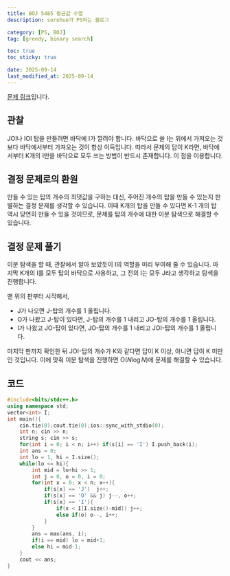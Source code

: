 ```yaml
---
title: BOJ 5485 평균값 수열
description: sorohue가 PS하는 블로그

category: [PS, BOJ]
tag: [greedy, binary search]

toc: true
toc_sticky: true

date: 2025-09-14
last_modified_at: 2025-09-14
---
```


[문제 링크](http://boj.kr/5530)입니다.

## 관찰

JOI나 IOI 탑을 만들려면 바닥에 I가 깔려야 합니다. 바닥으로 쓸 I는 위에서 가져오는 것보다 바닥에서부터 가져오는 것이 항상 이득입니다. 따라서 문제의 답이 K라면, 바닥에서부터 K개의 I만을 바닥으로 모두 쓰는 방법이 반드시 존재합니다. 이 점을 이용합니다.

## 결정 문제로의 환원

만들 수 있는 탑의 개수의 최댓값을 구하는 대신, 주어진 개수의 탑을 만들 수 있는지 판별하는 결정 문제를 생각할 수 있습니다. 이때 K개의 탑을 만들 수 있다면 K-1 개의 탑 역시 당연히 만들 수 있을 것이므로, 문제를 탑의 개수에 대한 이분 탐색으로 해결할 수 있습니다.

## 결정 문제 풀기

이분 탐색을 할 때, 관찰에서 알아 보았듯이 I의 역할을 미리 부여해 줄 수 있습니다. 마지막 K개의 I를 모두 탑의 바닥으로 사용하고, 그 전의 I는 모두 J라고 생각하고 탐색을 진행합니다.

맨 위의 판부터 시작해서,

- J가 나오면 J-탑의 개수를 1 올립니다.
- O가 나왔고 J-탑이 있다면, J-탑의 개수를 1 내리고 JO-탑의 개수를 1 올립니다.
- I가 나왔고 JO-탑이 있다면, JO-탑의 개수를 1 내리고 JOI-탑의 개수를 1 올립니다.

마지막 판까지 확인한 뒤 JOI-탑의 개수가 K와 같다면 답이 K 이상, 아니면 답이 K 미만인 것입니다. 이에 맞춰 이분 탐색을 진행하면 $\mathrm{O}(N \log N)$에 문제를 해결할 수 있습니다.

## 코드

```cpp
#include<bits/stdc++.h>
using namespace std;
vector<int> I;
int main(){
	cin.tie(0);cout.tie(0);ios::sync_with_stdio(0);
	int n; cin >> n;
	string s; cin >> s;
	for(int i = 0; i < n; i++) if(s[i] == 'I') I.push_back(i);
	int ans = 0;
	int lo = 1, hi = I.size();
	while(lo <= hi){
		int mid = lo+hi >> 1;
		int j = 0, o = 0, i = 0;
		for(int x = 0; x < n; x++){
			if(s[x] == 'J')  j++;
			if(s[x] == 'O' && j) j--, o++;
			if(s[x] == 'I'){
				if(x < I[I.size()-mid]) j++;
				else if(o) o--, i++;
			}
		}
		ans = max(ans, i);
		if(i == mid) lo = mid+1;
		else hi = mid-1;
	}
	cout << ans;
}
```